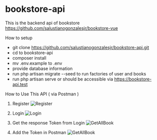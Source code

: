 # bookstore-api
This is the backend api of bookstore https://github.com/salustianogonzalesjr/bookstore-vue

How to setup
- git clone https://github.com/salustianogonzalesjr/bookstore-api.git
- cd to bookstore-api
- composer install
- mv .env.example to .env
- provide database information
- run php artisan migrate --seed to run factories of user and books
- run php artisan serve or should be accessible via https://bookstore-api.test


How to Use This API ( via Postman )

1. Register
![Register](images/Register.png)

2. Login
![Login](images/Login.png)

3. Get the response Token from Login
![GetAllBook](images/GetAllBook.jpg)

4. Add the Token in Postman
![GetAllBook](images/GetAllBook.jpg)
